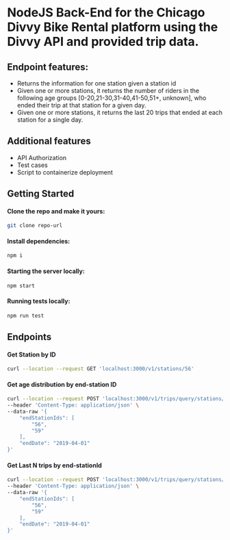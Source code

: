 # NodeJS Back-End for the Chicago Divvy Bike Rental platform using the Divvy API and provided trip data.


## Endpoint features:

 - Returns the information for one station given a station id  
 - Given one or more stations, it returns the number of riders in the following age groups [0-20,21-30,31-40,41-50,51+, unknown], who ended their trip at that station for a given day. 
 - Given one or more stations, it returns the last 20 trips that ended at each station for a single day.

## Additional features

 - API Authorization
 - Test cases
 - Script to containerize deployment

## Getting Started

#### Clone the repo and make it yours:

```bash
git clone repo-url
```

#### Install dependencies:

```bash
npm i
```

#### Starting the server locally:

```bash
npm start
```

#### Running tests locally:

```bash
npm run test
```


## Endpoints
#### Get Station by ID
```bash
curl --location --request GET 'localhost:3000/v1/stations/56'
```
#### Get age distribution by end-station ID
```bash
curl --location --request POST 'localhost:3000/v1/trips/query/stations/end/riders/age' \
--header 'Content-Type: application/json' \
--data-raw '{
    "endStationIds": [
        "56",
        "59"
    ],
    "endDate": "2019-04-01"
}'
```
#### Get Last N trips by end-stationId
```bash
curl --location --request POST 'localhost:3000/v1/trips/query/stations/end/last?n=20' \
--header 'Content-Type: application/json' \
--data-raw '{
    "endStationIds": [
        "56",
        "59"
    ],
    "endDate": "2019-04-01"
}'
```


